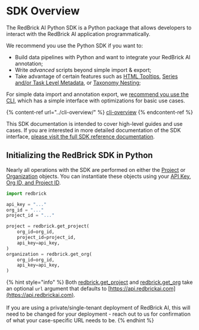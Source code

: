 # SDK Overview

The RedBrick AI Python SDK is a Python package that allows developers to interact with the RedBrick AI application programmatically.&#x20;

We recommend you use the Python SDK if you want to:

* Build data pipelines with Python and want to integrate your RedBrick AI annotation;
* Write _advanced_ scripts beyond simple import & export;
* Take advantage of certain features such as [HTML Tooltips](https://docs.redbrickai.com/projects/taxonomies#html-tooltips), [Series and/or Task Level Metadata](https://docs.redbrickai.com/annotation/overview#task-level-and-series-level-metadata), or [Taxonomy Nesting](https://docs.redbrickai.com/projects/taxonomies#nested-taxonomies);

For simple data import and annotation export, we [recommend you use the CLI](../cli-overview/), which has a simple interface with optimizations for basic use cases.&#x20;

{% content-ref url="../cli-overview/" %}
[cli-overview](../cli-overview/)
{% endcontent-ref %}

This SDK documentation is intended to cover high-level guides and use cases. If you are interested in more detailed documentation of the SDK interface, [please visit the full SDK reference documentation](https://redbrick-sdk.readthedocs.io/en/stable/sdk.html).

## **Initializing the RedBrick SDK in Python**

Nearly all operations with the SDK are performed on either the [Project](https://redbrick-sdk.readthedocs.io/en/stable/sdk.html#redbrick.project.RBProject) or [Organization](https://redbrick-sdk.readthedocs.io/en/stable/sdk.html#redbrick.organization.RBOrganization) objects. You can instantiate these objects using your [API Key, Org ID, and Project ID](../installation-and-api-keys.md).&#x20;

```python
import redbrick

api_key = "..."
org_id = "..."
project_id = "..."

project = redbrick.get_project(
    org_id=org_id,
    project_id=project_id,
    api_key=api_key,
)
organization = redbrick.get_org(
    org_id=org_id, 
    api_key=api_key,
)
```

{% hint style="info" %}
Both [redbrick.get\_project](https://redbrick-sdk.readthedocs.io/en/stable/sdk.html#redbrick.get\_project) and [redbrick.get\_org](https://redbrick-sdk.readthedocs.io/en/stable/sdk.html#redbrick.get\_org) take an optional `url` argument that defaults to [https://api.redbrickai.com](https://api.redbrickai.com). \
\
If you are using a private/single-tenant deployment of RedBrick AI, this will need to be changed for your deployment - reach out to us for confirmation of what your case-specific URL needs to be.
{% endhint %}
